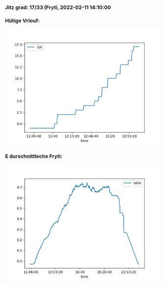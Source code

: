 ### Jitz grad: 17/33 (Fryti, 2022-02-11 14:10:00

### Hütige Vrlouf:
![Graph](Today.png)

### E durschnittleche Fryti:
![Graph](Fryti.png)
